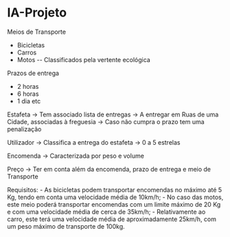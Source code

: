 # IA-Projeto
Meios de Transporte
- Bicicletas
- Carros
- Motos 
-- Classificados pela vertente ecológica


Prazos de entrega
 - 2 horas
 - 6 horas 
 - 1 dia
 etc



Estafeta -> Tem associado lista de entregas 
         -> A entregar em Ruas de uma Cidade, associadas à freguesia
         -> Caso não cumpra o prazo tem uma penalização

Utilizador -> Classifica a entrega do estafeta -> 0 a 5 estrelas


Encomenda -> Caracterizada por peso e volume

Preço -> Ter em conta além da encomenda, prazo de entrega e meio de Transporte

Requisitos: 
    - As bicicletas podem transportar encomendas no máximo até 5 Kg, tendo em conta uma
velocidade média de 10km/h;
    - No caso das motos, este meio poderá transportar encomendas com um limite máximo de
20 Kg e com uma velocidade média de cerca de 35km/h;
    - Relativamente ao carro, este terá uma velocidade média de aproximadamente 25km/h,
com um peso máximo de transporte de 100kg.